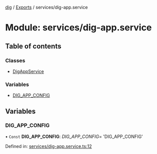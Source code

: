 [dig](../../README.md) / [Exports](../../modules.md) / services/dig-app.service

# Module: services/dig-app.service

## Table of contents

### Classes

- [DigAppService](../../classes/services/dig-app.service.digappservice.md)

### Variables

- [DIG\_APP\_CONFIG](dig-app.services_dig_app_service.md#dig_app_config)

## Variables

### DIG\_APP\_CONFIG

• `Const` **DIG\_APP\_CONFIG**: *DIG_APP_CONFIG*= 'DIG\_APP\_CONFIG'

Defined in: [services/dig-app.service.ts:12](https://github.com/dig-platform/dig-app/blob/df110311/projects/dig/src/lib/services/dig-app.service.ts#L12)
